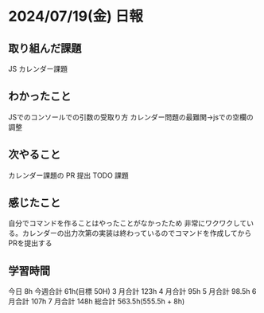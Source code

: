 # 2024/07/19(金) 日報

## 取り組んだ課題
JS カレンダー課題

## わかったこと
JSでのコンソールでの引数の受取り方
カレンダー問題の最難関→jsでの空欄の調整

## 次やること
カレンダー課題の PR 提出
TODO 課題

## 感じたこと
自分でコマンドを作ることはやったことがなかったため
非常にワクワクしている。カレンダーの出力次第の実装は終わっているのでコマンドを作成してからPRを提出する

## 学習時間

今日 8h
今週合計 61h(目標 50H)
3 月合計 123h
4 月合計 95h
5 月合計 98.5h
6 月合計 107h
7 月合計 148h
総合計 563.5h(555.5h + 8h)
